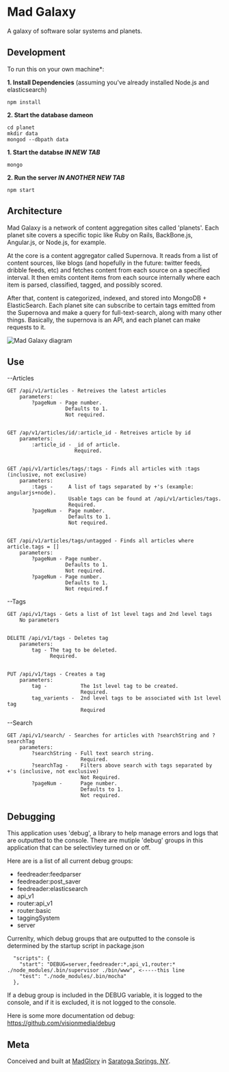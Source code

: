 Mad Galaxy
==========

A galaxy of software solar systems and planets.

Development
-----------
To run this on your own machine*:

__1. Install Dependencies__
(assuming you've already installed Node.js and elasticsearch)

    npm install

__2. Start the database dameon__

    cd planet
    mkdir data
    mongod --dbpath data

__1. Start the databse *IN NEW TAB*__

    mongo

__2. Run the server *IN ANOTHER NEW TAB*__

    npm start


Architecture
------------
Mad Galaxy is a network of content aggregation sites called 'planets'. Each
planet site covers a specific topic like Ruby on Rails, BackBone.js,
Angular.js, or Node.js, for example.

At the core is a content aggregator called Supernova. It reads from a list of
content sources, like blogs (and hopefully in the future: twitter feeds, dribble feeds, etc)
and fetches content from each source on a specified interval. It then emits content items from each
source internally where each item is parsed, classified, tagged, and possibly
scored.

After that, content is categorized, indexed, and stored into MongoDB + ElasticSearch. 
Each planet site can subscribe to certain tags emitted from the Supernova and make a query for full-text-search, 
along with many other things. Basically, the supernova is an API, and each planet can make requests to it.

![ Mad Galaxy diagram ](https://raw.githubusercontent.com/madgloryint/madgalaxy/master/docs/mad_galaxy_sketch.jpg)

Use
---
--Articles

    GET /api/v1/articles - Retreives the latest articles
        parameters:
            ?pageNum - Page number. 
                       Defaults to 1. 
                       Not required.


    GET /ap/v1/articles/id/:article_id - Retreives article by id
        parameters:
            :article_id - _id of article. 
                          Required.


    GET /api/v1/articles/tags/:tags - Finds all articles with :tags (inclusive, not exclusive)
        parameters:
            :tags -     A list of tags separated by +'s (example: angularjs+node). 
                        Usable tags can be found at /api/v1/articles/tags.
                        Required.
            ?pageNum -  Page number. 
                        Defaults to 1. 
                        Not required.


    GET /api/v1/articles/tags/untagged - Finds all articles where article.tags = []
        parameters:
            ?pageNum - Page number. 
                       Defaults to 1. 
                       Not required.
            ?pageNum - Page number. 
                       Defaults to 1. 
                       Not required.f


--Tags

    GET /api/v1/tags - Gets a list of 1st level tags and 2nd level tags
        No parameters


    DELETE /api/v1/tags - Deletes tag 
        parameters:
            tag - The tag to be deleted.
                  Required.


    PUT /api/v1/tags - Creates a tag
        parameters:
            tag -           The 1st level tag to be created.
                            Required.
            tag_varients -  2nd level tags to be associated with 1st level tag
                            Required


--Search

    GET /api/v1/search/ - Searches for articles with ?searchString and ?searchTag
        parameters:
            ?searchString - Full text search string.
                            Required.
            ?searchTag -    Filters above search with tags separated by +'s (inclusive, not exclusive)
                            Not Required.
            ?pageNum -      Page number. 
                            Defaults to 1. 
                            Not required.

Debugging
---------
This application uses 'debug', a library to help manage errors and logs that 
are outputted to the console. There are mutiple 'debug' groups in this 
application that can be selectivley turned on or off.

Here are is a list of all current debug groups:

- feedreader:feedparser
- feedreader:post_saver
- feedreader:elasticsearch
- api_v1
- router:api_v1
- router:basic
- taggingSystem
- server

Currenlty, which debug groups that are outputted to the console is determined by the startup script
in package.json
```
  "scripts": {
    "start": "DEBUG=server,feedreader:*,api_v1,router:* ./node_modules/.bin/supervisor ./bin/www", <-----this line
    "test": "./node_modules/.bin/mocha"
  },
```

If a debug group is included in the DEBUG variable, it is logged to the console, and if it is excluded,
it is not logged to the console.

Here is some more documentation od debug: https://github.com/visionmedia/debug




Meta
----
Conceived and built at [MadGlory](http://madglory.com) in [Saratoga Springs, NY](https://www.google.com/maps/place/Saratoga+Springs,+NY/@43.0616419,-73.7719178,13z/).
